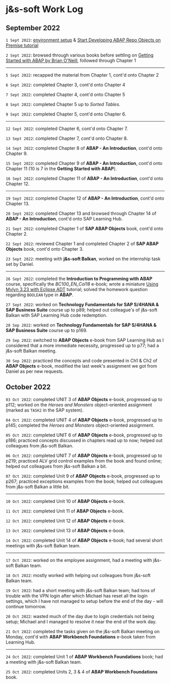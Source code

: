 # j&s-soft Work Log

## September 2022
`1 Sept 2022`: [environment setup](https://tools.eu1.hana.ondemand.com/#abap) & [Start Developing ABAP Repo Objects on Premise tutorial](https://developers.sap.com/group.abap-dev-repository-objects.html)

`2 Sept 2022`: browsed through various books before settling on [Getting Started with ABAP by Brian O'Neill](https://www.amazon.com/ABAP-Introduction-Beginners-Guide-PRESS/dp/1493212427), followed through Chapter 1

---

`5 Sept 2022`: recapped the material from Chapter 1, cont'd onto Chapter 2

`6 Sept 2022`: completed Chapter 3, cont'd onto Chapter 4

`7 Sept 2022`: completed Chapter 4, cont'd onto Chapter 5

`8 Sept 2022`: completed Chapter 5 up to *Sorted Tables*.

`9 Sept 2022`: completed Chapter 5, cont'd onto Chapter 6.

---

`12 Sept 2022`: completed Chapter 6, cont'd onto Chapter 7.

`13 Sept 2022`: completed Chapter 7, cont'd onto Chapter 8.

`14 Sept 2022`: completed Chapter 8 of **ABAP - An Introduction**, cont'd onto Chapter 9.

`15 Sept 2022`: completed Chapter 9 of **ABAP - An Introduction**, cont'd onto Chapter 11 (10 is 7 in the **Getting Started with ABAP**).

`16 Sept 2022`: completed Chapter 11 of **ABAP - An Introduction**, cont'd onto Chapter 12.

---

`19 Sept 2022`: completed Chapter 12 of **ABAP - An Introduction**, cont'd onto Chapter 13.

`20 Sept 2022`: completed Chapter 13 and browsed through Chapter 14 of **ABAP - An Introduction**, cont'd onto SAP Learning Hub.

`21 Sept 2022`: completed Chapter 1 of **SAP ABAP Objects** book, cont'd onto Chapter 2.

`22 Sept 2022`: reviewed Chapter 1 and completed Chapter 2 of **SAP ABAP Objects** book, cont'd onto Chapter 3.

`23 Sept 2022`: meeting with **j&s-soft Balkan**, worked on the internship task set by Daniel.

---

`26 Sept 2022`: completed the **Introduction to Programming with ABAP** course, specifically the *BC100_EN_Col18* e-book; wrote a miniature [Using Mylyn 3.23 with Eclipse ADT](http://nikolapacekvetnic.rs/?p=1685) tutorial; solved the homework question regarding `BOOLEAN` type in **ABAP**.

`27 Sept 2022`: worked on **Technology Fundamentals for SAP S/4HANA & SAP Business Suite** course up to p89; helped out colleague's of j&s-soft Balkan with SAP Learning Hub code redemption.

`28 Sep 2022`: worked on **Technology Fundamentals for SAP S/4HANA & SAP Business Suite** course up to p169.

`29 Sep 2022`: switched to **ABAP Objects** e-book from SAP Learning Hub as I considered that a more immediate necessity, progressed up to p77; had a j&s-soft Balkan meeting.

`30 Sep 2022`: practiced the concepts and code presented in Ch1 & Ch2 of **ABAP Objects** e-book, modified the last week's assignment we got from Daniel as per new requests.

## October 2022

`03 Oct 2022`: completed UNIT 3 of **ABAP Objects** e-book, progressed up to p112; worked on the *Heroes and Monsters* object-oriented assignment (marked as `TASK2` in the SAP system). 

`04 Oct 2022`: completed UNIT 4 of **ABAP Objects** e-book, progressed up to p145; completed the *Heroes and Monsters* object-oriented assignment.

`05 Oct 2022`: completed UNIT 6 of **ABAP Objects** e-book, progressed up to p186; practiced concepts discussed in chapters read up to now; helped out colleagues from j&s-soft Balkan.

`06 Oct 2022`: completed UNIT 7 of **ABAP Objects** e-book, progressed up to p219; practiced ALV grid control examples from the book and found online; helped out colleagues from j&s-soft Balkan a bit.

`07 Oct 2022`: completed Unit 9 of **ABAP Objects** e-book, progressed up to p267; practiced exceptions examples from the book; helped out colleagues from j&s-soft Balkan a little bit.

---

`10 Oct 2022`: completed Unit 10 of **ABAP Objects** e-book.

`11 Oct 2022`: completed Unit 11 of **ABAP Objects** e-book.

`12 Oct 2022`: completed Unit 12 of **ABAP Objects** e-book.

`13 Oct 2022`: completed Unit 13 of **ABAP Objects** e-book.

`14 Oct 2022`: completed Unit 14 of **ABAP Objects** e-book; had several short meetings with j&s-soft Balkan team.

---

`17 Oct 2022`: worked on the employee assignment, had a meeting with j&s-soft Balkan team.

`18 Oct 2022`: mostly worked with helping out colleagues from j&s-soft Balkan team.

`19 Oct 2022`: had a short meeting with j&s-soft Balkan team; had tons of trouble with the VPN login after which Michael has reset all the login settings, which I have not managed to setup before the end of the day - will continue tomorrow.

`20 Oct 2022`: wasted much of the day due to login credentials not being setup; Michael and I managed to resolve it near the end of the work day.

`21 Oct 2022`: completed the tasks given on the j&s-soft Balkan meeting on Monday, cont'd with **ABAP Workbench Foundations** e-book taken from Learning Hub.

---

`24 Oct 2022`: completed Unit 1 of **ABAP Workbench Foundations** book; had a meeting with j&s-soft Balkan team.

`25 Oct 2022`: completed Units 2, 3 & 4 of **ABAP Workbench Foundations** book. 
